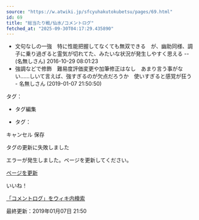 ```yaml
---
source: "https://w.atwiki.jp/sfcyuhakutokubetsu/pages/69.html"
id: 69
title: "総当たり戦/仙水/コメントログ"
fetched_at: "2025-09-30T04:17:29.435890"
---
```


* 文句なしの一強　特に性能把握してなくても無双できる　が、幽助同様、調子に乗り過ぎると霊気が切れてた、みたいな状況が発生しやすく思える -- (名無しさん) 2016-10-29 08:01:23
* 強調などで修飾　難易度評価変更や加筆修正はなし　あまり言う事がない……しいて言えば、強すぎるのが欠点だろうか　使いすぎると感覚が狂う - 名無しさん (2019-01-07 21:50:50)

タグ：

+ タグ編集

* タグ：

キャンセル
保存

タグの更新に失敗しました

エラーが発生しました。ページを更新してください。

[ページを更新](https://w.atwiki.jp/sfcyuhakutokubetsu/pages/69.html)

いいね！

[「コメントログ」をウィキ内検索](https://w.atwiki.jp//w.atwiki.jp/sfcyuhakutokubetsu/search?andor=and&keyword=%E3%82%B3%E3%83%A1%E3%83%B3%E3%83%88%E3%83%AD%E3%82%B0)

最終更新：2019年01月07日 21:50